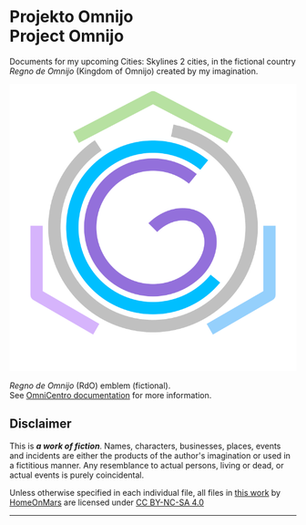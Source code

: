 <!-- -*- coding: utf-8 -*- -->

Projekto Omnijo  <br>  Project Omnijo
===============================================================================


Documents for my upcoming Cities: Skylines 2 cities,
in the fictional country *Regno de Omnijo* (Kingdom of Omnijo)
created by my imagination.

![RdO emblem](fig/RdO.svg)

*Regno de Omnijo* (RdO) emblem (fictional).  
See [OmniCentro documentation](OmniCentrajSpecifoj.md#emblemo) for more information.


Disclaimer
-------------------------------------------------------------------------------

This is ***a work of fiction***.
Names, characters, businesses, places, events and incidents
are either the products of the author's imagination
or used in a fictitious manner.
Any resemblance to actual persons, living or dead, or actual events
is purely coincidental.

<p xmlns:cc="http://creativecommons.org/ns#" xmlns:dct="http://purl.org/dc/terms/">Unless otherwise specified in each individual file, all files in <a property="dct:title" rel="cc:attributionURL" href="https://github.com/HomeOnMars/projektoOmnijo">this work</a> by <a rel="cc:attributionURL dct:creator" property="cc:attributionName" href="https://github.com/HomeOnMars">HomeOnMars</a> are licensed under <a href="https://creativecommons.org/licenses/by-nc-sa/4.0/?ref=chooser-v1" target="_blank" rel="license noopener noreferrer" style="display:inline-block;">CC BY-NC-SA 4.0<img style="height:22px!important;margin-left:3px;vertical-align:text-bottom;" src="https://mirrors.creativecommons.org/presskit/icons/cc.svg?ref=chooser-v1" alt=""><img style="height:22px!important;margin-left:3px;vertical-align:text-bottom;" src="https://mirrors.creativecommons.org/presskit/icons/by.svg?ref=chooser-v1" alt=""><img style="height:22px!important;margin-left:3px;vertical-align:text-bottom;" src="https://mirrors.creativecommons.org/presskit/icons/nc.svg?ref=chooser-v1" alt=""><img style="height:22px!important;margin-left:3px;vertical-align:text-bottom;" src="https://mirrors.creativecommons.org/presskit/icons/sa.svg?ref=chooser-v1" alt=""></a></p>

-------------------------------------------------------------------------------
